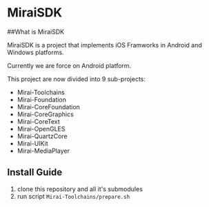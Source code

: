 MiraiSDK
==========

##What is MiraiSDK

MiraiSDK is a project that implements iOS Framworks in Android and Windows platforms.

Currently we are force on Android platform.

This project are now divided into 9 sub-projects:

* Mirai-Toolchains
* Mirai-Foundation
* Mirai-CoreFoundation
* Mirai-CoreGraphics
* Mirai-CoreText
* Mirai-OpenGLES
* Mirai-QuartzCore
* Mirai-UIKit
* Mirai-MediaPlayer

## Install Guide

1. clone this repository and all it's submodules
2. run script ``Mirai-Toolchains/prepare.sh``

